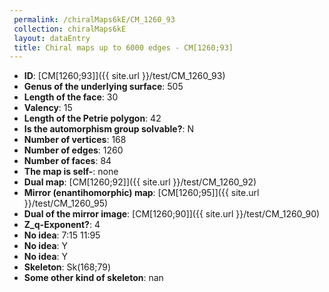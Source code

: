 ```yaml
--- 
 permalink: /chiralMaps6kE/CM_1260_93 
 collection: chiralMaps6kE
 layout: dataEntry
 title: Chiral maps up to 6000 edges - CM[1260;93]
---
```


- **ID**: [CM[1260;93]]({{ site.url }}/test/CM_1260_93)
- **Genus of the underlying surface**: 505
- **Length of the face**: 30
- **Valency**: 15
- **Length of the Petrie polygon**: 42
- **Is the automorphism group solvable?**: N
- **Number of vertices**: 168
- **Number of edges**: 1260
- **Number of faces**: 84
- **The map is self-**: none
- **Dual map**: [CM[1260;92]]({{ site.url }}/test/CM_1260_92)
- **Mirror (enantihomorphic) map**: [CM[1260;95]]({{ site.url }}/test/CM_1260_95)
- **Dual of the mirror image**: [CM[1260;90]]({{ site.url }}/test/CM_1260_90)
- **Z_q-Exponent?**: 4
- **No idea**:  7:15 11:95
- **No idea**: Y
- **No idea**: Y
- **Skeleton**: Sk(168;79)
- **Some other kind of skeleton**: nan
